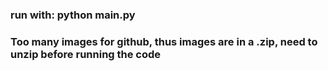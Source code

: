 ### run with: python main.py

### Too many images for github, thus images are in a .zip, need to unzip before running the code
